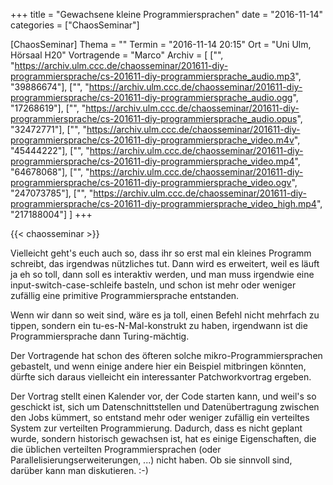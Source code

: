 +++
title = "Gewachsene kleine Programmiersprachen"
date = "2016-11-14"
categories = ["ChaosSeminar"]

[ChaosSeminar]
Thema = ""
Termin = "2016-11-14 20:15"
Ort = "Uni Ulm, Hörsaal H20"
Vortragende = "Marco"
Archiv = [
	["", "https://archiv.ulm.ccc.de/chaosseminar/201611-diy-programmiersprache/cs-201611-diy-programmiersprache_audio.mp3", "39886674"],
	["", "https://archiv.ulm.ccc.de/chaosseminar/201611-diy-programmiersprache/cs-201611-diy-programmiersprache_audio.ogg", "17268619"],
	["", "https://archiv.ulm.ccc.de/chaosseminar/201611-diy-programmiersprache/cs-201611-diy-programmiersprache_audio.opus", "32472771"],
	["", "https://archiv.ulm.ccc.de/chaosseminar/201611-diy-programmiersprache/cs-201611-diy-programmiersprache_video.m4v", "45444222"],
	["", "https://archiv.ulm.ccc.de/chaosseminar/201611-diy-programmiersprache/cs-201611-diy-programmiersprache_video.mp4", "64678068"],
	["", "https://archiv.ulm.ccc.de/chaosseminar/201611-diy-programmiersprache/cs-201611-diy-programmiersprache_video.ogv", "247073785"],
	["", "https://archiv.ulm.ccc.de/chaosseminar/201611-diy-programmiersprache/cs-201611-diy-programmiersprache_video_high.mp4", "217188004"]
	]
+++

{{< chaosseminar >}}

Vielleicht geht's euch auch so, dass ihr so erst mal ein kleines Programm schreibt, das irgendwas nützliches tut. Dann wird es erweitert, weil es läuft ja eh so toll, dann soll es interaktiv werden, und man muss irgendwie eine input-switch-case-schleife basteln, und schon ist mehr oder weniger zufällig eine primitive Programmiersprache entstanden.

Wenn wir dann so weit sind, wäre es ja toll, einen Befehl nicht mehrfach zu tippen, sondern ein tu-es-N-Mal-konstrukt zu haben, irgendwann ist die Programmiersprache dann Turing-mächtig.

Der Vortragende hat schon des öfteren solche mikro-Programmiersprachen gebastelt, und wenn einige andere hier ein Beispiel mitbringen könnten, dürfte sich daraus vielleicht ein interessanter Patchworkvortrag ergeben.

Der Vortrag stellt einen Kalender vor, der Code starten kann, und weil's so geschickt ist, sich um Datenschnittstellen und Datenübertragung zwischen den Jobs kümmert, so entstand mehr oder weniger zufällig ein verteiltes System zur verteilten Programmierung. Dadurch, dass es nicht geplant wurde, sondern historisch gewachsen ist, hat es einige Eigenschaften, die die üblichen verteilten Programmiersprachen (oder Parallelisierungserweiterungen, ...) nicht haben. Ob sie sinnvoll sind, darüber kann man diskutieren. :-)
